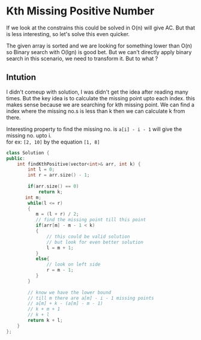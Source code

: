 # Kth Missing Positive Number

If we look at the constrains this could be solved in O(n) will give AC.
But that is less interesting, so let's solve this even quicker.   

The given array is sorted and we are looking for something lower than O(n) so
Binary search with O(lgn) is good bet. But we can't directly apply binary
search in this scenario, we need to transform it. But to what ?

## Intution

I didn't comeup with solution, I was didn't get the idea after reading many
times. But the key idea is to calculate the missing point upto each index. 
this makes sense because we are searching for kth missing point. We can find
a index where the missing no.s is less than k then we can calculate k from
there.  

Interesting property to find the missing no. is `a[i] - i - 1` will give the
missing no. upto i.  
for ex: `[2, 10]` by the equation `[1, 8]`

```cpp
class Solution {
public:
    int findKthPositive(vector<int>& arr, int k) {
        int l = 0;
        int r = arr.size() - 1;
        
        if(arr.size() == 0)
            return k;
       int m; 
        while(l <= r)
        {
           m = (l + r) / 2;
           // find the missing point till this point
           if(arr[m] - m - 1 < k)
           {
               // this could be valid solution
               // but look for even better solution
               l = m + 1;
           }
           else{
               // look on left side
               r = m - 1;
           }
        }
        
        // know we have the lower bound
        // till m there are a[m] - i - 1 missing points
        // a[m] + k - (a[m] - m - 1)
        // k + m + 1 
        // k + l 
        return k + l;
    }
};
```


